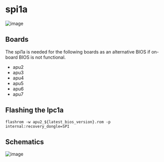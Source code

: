 # spi1a

![image](https://user-images.githubusercontent.com/18163327/134548760-8ed0f05b-66a5-41f6-9f8e-6654ae575674.png)

## Boards
The spi1a is needed for the following boards as an alternative BIOS if on-board BIOS is not functional.

* apu2
* apu3
* apu4
* apu5
* apu6
* apu7

## Flashing the lpc1a

`flashrom -w apu2_${latest_bios_version}.rom -p internal:recovery_dongle=SPI`

## Schematics
![image](https://user-images.githubusercontent.com/18163327/134549451-f96c0efa-2bb8-4f8f-b46a-61b3df992035.png)

